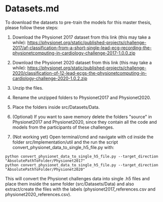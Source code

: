 # Datasets.md

To download the datasets to pre-train the models for this master thesis, please follow these steps:

1. Download the Physionet 2017 dataset from this link (this may take a while):
https://physionet.org/static/published-projects/challenge-2017/af-classification-from-a-short-single-lead-ecg-recording-the-physionetcomputing-in-cardiology-challenge-2017-1.0.0.zip

2. Download the Physionet 2020 dataset from this link (this may take a while):
https://physionet.org/static/published-projects/challenge-2020/classification-of-12-lead-ecgs-the-physionetcomputing-in-cardiology-challenge-2020-1.0.2.zip

3. Unzip the files.

4. Rename the unzipped folders to Physionet2017 and Physionet2020.

5. Place the folders inside src/Datasets/Data.

6. (Optional) If you want to save memory delete the folders "source" in Physionet2017 and Physionet2020, since they contain all the code and models from the participants of these challenges.

7. (Not working yet) Open terminal/cmd and navigate with cd inside the folder src/Implementation/util and the run the script convert_physionet_data_to_single_h5_file.py with:
```
python convert_physionet_data_to_single_h5_file.py --target_direction "AbsolutePathToFolder/Physionet2017"
python convert_physionet_data_to_single_h5_file.py --target_direction "AbsolutePathToFolder/Physionet2020"
```
This will convert the Physionet challenges data into single .h5 files and place them inside the same folder (src/Datasets/Data) and also extract/create the files with the labels (physionet2017_references.csv and physionet2020_references.csv).